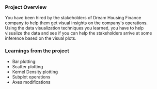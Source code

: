 ### Project Overview

 You have been hired by the stakeholders of Dream Housing Finance company to help them get visual insights on the company's operations. Using the data visualization techniques you learned, you have to help visualize the data and see if you can help the stakeholders arrive at some inference based on the visual plots.


### Learnings from the project

 - Bar plotting
- Scatter plotting
- Kernel Density plotting
- Subplot operations
- Axes modifications


